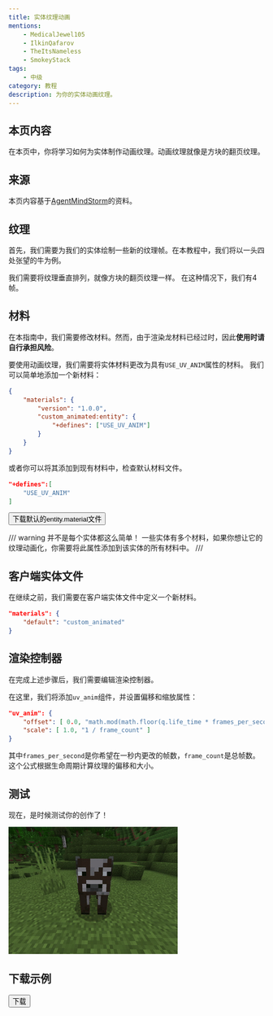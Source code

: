 ```yaml
---
title: 实体纹理动画
mentions:
    - MedicalJewel105
    - IlkinQafarov
    - TheItsNameless
    - SmokeyStack
tags:
    - 中级
category: 教程
description: 为你的实体动画纹理。
---
```


## 本页内容

在本页中，你将学习如何为实体制作动画纹理。动画纹理就像是方块的翻页纹理。

## 来源

本页内容基于[AgentMindStorm](https://www.youtube.com/channel/UC-ljddYkFdTQl-MVEaVvbuQ)的资料。

<YouTubeEmbed id="F6e-w1rCEi4" />

## 纹理

首先，我们需要为我们的实体绘制一些新的纹理帧。在本教程中，我们将以一头四处张望的牛为例。

<WikiImage
	src="../assets/images/visuals/animated-entity-texture/cow.png"
	alt="牛"
	width=180
/>

我们需要将纹理垂直排列，就像方块的翻页纹理一样。
在这种情况下，我们有4帧。

## 材料

在本指南中，我们需要修改材料。然而，由于渲染龙材料已经过时，因此**使用时请自行承担风险**。

要使用动画纹理，我们需要将实体材料更改为具有`USE_UV_ANIM`属性的材料。
我们可以简单地添加一个新材料：

```json title="RP/materials/entity.material"
{
    "materials": {
        "version": "1.0.0",
        "custom_animated:entity": {
            "+defines": ["USE_UV_ANIM"]
        }
    }
}
```

或者你可以将其添加到现有材料中，检查默认材料文件。

```json title=""
"+defines":[
    "USE_UV_ANIM"
]
```

<Button link="../assets/packs/visuals/animated-entity-texture/entity.material" download>
    下载默认的entity.material文件
</Button>

/// warning
并不是每个实体都这么简单！
一些实体有多个材料，如果你想让它的纹理动画化，你需要将此属性添加到该实体的所有材料中。
///

## 客户端实体文件

在继续之前，我们需要在客户端实体文件中定义一个新材料。

```json title="RP/entity/cow.json#description"
"materials": {
	"default": "custom_animated"
}
```

## 渲染控制器

在完成上述步骤后，我们需要编辑渲染控制器。

在这里，我们将添加`uv_anim`组件，并设置偏移和缩放属性：

```json title="RP/render_controllers/cow.render_controllers.json#controller.render.cow"
"uv_anim": {
    "offset": [ 0.0, "math.mod(math.floor(q.life_time * frames_per_second),frame_count) / frame_count" ],
    "scale": [ 1.0, "1 / frame_count" ]
}
```

其中`frames_per_second`是你希望在一秒内更改的帧数，`frame_count`是总帧数。
这个公式根据生命周期计算纹理的偏移和大小。

## 测试

现在，是时候测试你的创作了！

![](../assets/images/visuals/animated-entity-texture/result.gif)

## 下载示例

<Button link="https://github.com/Bedrock-OSS/wiki-addon/releases/download/download/animated_entity_texture.mcpack">
    下载
</Button>